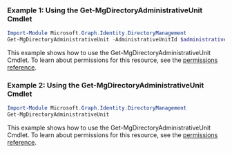 ### Example 1: Using the Get-MgDirectoryAdministrativeUnit Cmdlet
```powershell
Import-Module Microsoft.Graph.Identity.DirectoryManagement
Get-MgDirectoryAdministrativeUnit -AdministrativeUnitId $administrativeUnitId
```
This example shows how to use the Get-MgDirectoryAdministrativeUnit Cmdlet.
To learn about permissions for this resource, see the [permissions reference](/graph/permissions-reference).
### Example 2: Using the Get-MgDirectoryAdministrativeUnit Cmdlet
```powershell
Import-Module Microsoft.Graph.Identity.DirectoryManagement
Get-MgDirectoryAdministrativeUnit
```
This example shows how to use the Get-MgDirectoryAdministrativeUnit Cmdlet.
To learn about permissions for this resource, see the [permissions reference](/graph/permissions-reference).
